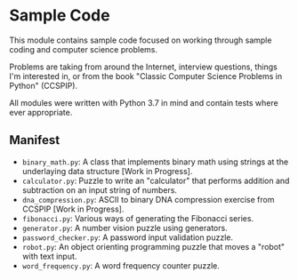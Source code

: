 Sample Code
===========

This module contains sample code focused on working through sample coding and computer science problems.

Problems are taking from around the Internet, interview questions, things I'm interested in, or from the book "Classic Computer Science Problems in Python" (CCSPIP).

All modules were written with Python 3.7 in mind and contain tests where ever appropriate.

## Manifest

 - `binary_math.py`: A class that implements binary math using strings at the underlaying data structure [Work in Progress].
 - `calculator.py`: Puzzle to write an "calculator" that performs addition and subtraction on an input string of numbers.
 - `dna_compression.py`: ASCII to binary DNA compression exercise from CCSPIP [Work in Progress].
 - `fibonacci.py`: Various ways of generating the Fibonacci series.
 - `generator.py`: A number vision puzzle using generators.
 - `password_checker.py`: A password input validation puzzle.
 - `robot.py`: An object orienting programming puzzle that moves a "robot" with text input.
 - `word_frequency.py`: A word frequency counter puzzle.
